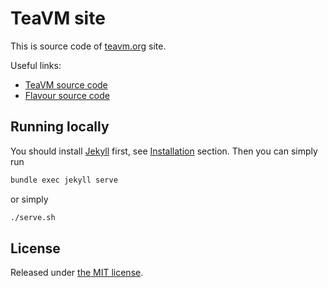 # TeaVM site

This is source code of [teavm.org](http://teavm.org) site.

Useful links:

* [TeaVM source code](https://github.com/konsoletyper/teavm)
* [Flavour source code](https://github.com/konsoletyper/teavm-flavour)


## Running locally

You should install [Jekyll](https://jekyllrb.com) first,
see [Installation](https://jekyllrb.com/docs/installation/) section.
Then you can simply run 

```bash
bundle exec jekyll serve
```

or simply

```bash
./serve.sh
```

## License

Released under [the MIT license](LICENSE).
